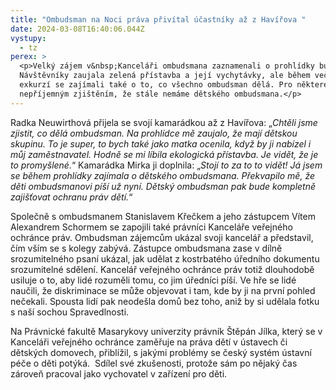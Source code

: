 ```yaml
---
title: "Ombudsman na Noci práva přivítal účastníky až z Havířova "
date: 2024-03-08T16:40:06.044Z
vystupy:
  - tz
perex: >
  <p>Velký zájem v&nbsp;Kanceláři ombudsmana zaznamenali o prohlídky budovy.
  Návštěvníky zaujala zelená přístavba a její vychytávky, ale během večerních
  exkurzí se zajímali také o to, co všechno ombudsman dělá. Pro některé bylo
  nepříjemným zjištěním, že stále nemáme dětského ombudsmana.</p>
---
```

<p>Radka Neuwirthová přijela se svojí kamarádkou až z&nbsp;Havířova: &bdquo;<em>Chtěli jsme zjistit, co dělá ombudsman. Na prohlídce mě zaujalo, že mají dětskou skupinu. To je super, to bych také jako matka ocenila, když by ji nabízel i můj zaměstnavatel. Hodně se mi líbila ekologická přístavba. Je vidět, že je to promyšlené.</em>&ldquo; Kamarádka Mirka ji doplnila: &bdquo;<em>Stojí to za to to vidět!</em> <em>Já jsem se během prohlídky zajímala o dětského ombudsmana. Překvapilo mě, že děti ombudsmanovi píší už nyní. Dětský ombudsman pak bude kompletně zajišťovat ochranu práv dětí.</em>&ldquo;</p>

<p>Společně s&nbsp;ombudsmanem Stanislavem Křečkem a jeho zástupcem Vítem Alexandrem Schormem se zapojili také&nbsp;právníci Kanceláře veřejného ochránce práv. Ombudsman zájemcům ukázal svoji kancelář a představil, čím vším se s&nbsp;kolegy zabývá. Zástupce ombudsmana zase v&nbsp;dílně srozumitelného psaní ukázal, jak udělat z kostrbatého úředního dokumentu srozumitelné sdělení. Kancelář veřejného ochránce práv totiž dlouhodobě usiluje o to, aby lidé rozuměli tomu, co jim úředníci píší. Ve hře se lidé naučili, že diskriminace se může objevovat i tam, kde by ji na první pohled nečekali. Spousta lidí pak neodešla domů bez toho, aniž by si udělala fotku s&nbsp;naší sochou Spravedlnosti.</p>

<p>Na Právnické fakultě Masarykovy univerzity právník Štěpán Jílka, který se v Kanceláři veřejného ochránce zaměřuje na práva dětí v&nbsp;ústavech či dětských domovech, přiblížil, s&nbsp;jakými problémy se český systém ústavní péče o děti potýká.&nbsp; Sdílel své zkušenosti, protože sám po nějaký čas zároveň pracoval jako vychovatel v zařízení pro děti.</p>
